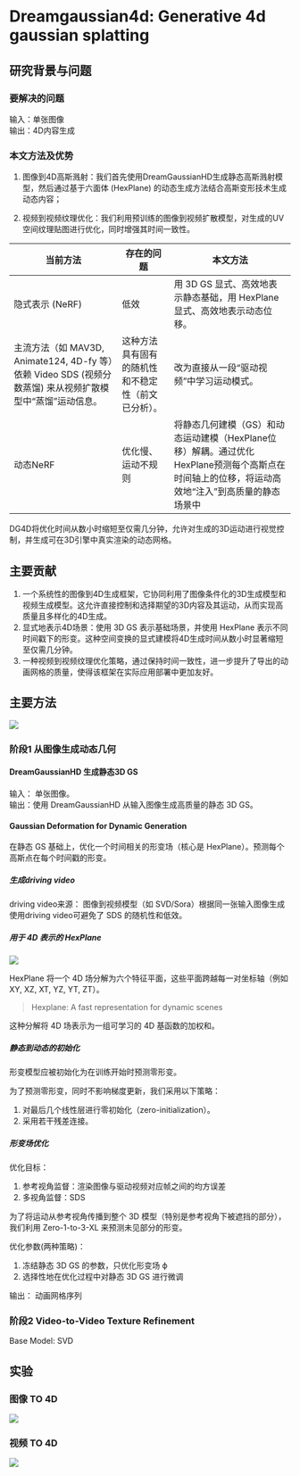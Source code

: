 # Dreamgaussian4d: Generative 4d gaussian splatting

## 研究背景与问题

### 要解决的问题

输入：单张图像  
输出：4D内容生成

### 本文方法及优势

1. 图像到4D高斯溅射：我们首先使用DreamGaussianHD生成静态高斯溅射模型，然后通过基于六面体 (HexPlane) 的动态生成方法结合高斯变形技术生成动态内容；

2. 视频到视频纹理优化：我们利用预训练的图像到视频扩散模型，对生成的UV空间纹理贴图进行优化，同时增强其时间一致性。

|当前方法|存在的问题|本文方法|
|---|---|---|
|隐式表示 (NeRF)|低效|用 3D GS 显式、高效地表示静态基础，用 HexPlane 显式、高效地表示动态位移。|
|主流方法（如 MAV3D, Animate124, 4D-fy 等）依赖 Video SDS (视频分数蒸馏) 来从视频扩散模型中“蒸馏”运动信息。|这种方法具有固有的随机性和不稳定性（前文已分析）。|改为直接从一段“驱动视频”中学习运动模式。|
|动态NeRF|优化慢、运动不规则|将静态几何建模（GS）和动态运动建模（HexPlane位移）解耦。通过优化HexPlane预测每个高斯点在时间轴上的位移，将运动高效地“注入”到高质量的静态场景中|

DG4D将优化时间从数小时缩短至仅需几分钟，允许对生成的3D运动进行视觉控制，并生成可在3D引擎中真实渲染的动态网格。

## 主要贡献

1. 一个系统性的图像到4D生成框架，它协同利用了图像条件化的3D生成模型和视频生成模型。这允许直接控制和选择期望的3D内容及其运动，从而实现高质量且多样化的4D生成。
2. 显式地表示4D场景：使用 3D GS 表示基础场景，并使用 HexPlane 表示不同时间戳下的形变。这种空间变换的显式建模将4D生成时间从数小时显著缩短至仅需几分钟。
3. 一种视频到视频纹理优化策略，通过保持时间一致性，进一步提升了导出的动画网格的质量，使得该框架在实际应用部署中更加友好。

## 主要方法

![](./assets/111-图2.png) 

### 阶段1 从图像生成动态几何

#### DreamGaussianHD 生成静态3D GS

输入： 单张图像。  
输出：使用 DreamGaussianHD 从输入图像生成高质量的静态 3D GS。

#### Gaussian Deformation for Dynamic Generation

在静态 GS 基础上，优化一个时间相关的形变场（核心是 HexPlane）。预测每个高斯点在每个时间戳的形变。

##### 生成driving video

driving video来源： 图像到视频模型（如 SVD/Sora）根据同一张输入图像生成
使用driving video可避免了 SDS 的随机性和低效。

##### 用于 4D 表示的 HexPlane

![](./assets/111-图4.png) 

HexPlane 将一个 4D 场分解为六个特征平面，这些平面跨越每一对坐标轴（例如 XY, XZ, XT, YZ, YT, ZT）。

> Hexplane: A fast representation for dynamic scenes

这种分解将 4D 场表示为一组可学习的 4D 基函数的加权和。  

##### 静态到动态的初始化

形变模型应被初始化为在训练开始时预测零形变。

为了预测零形变，同时不影响梯度更新，我们采用以下策略：
1. 对最后几个线性层进行零初始化（zero-initialization）。
2. 采用若干残差连接。

##### 形变场优化

优化目标：

1. 参考视角监督：渲染图像与驱动视频对应帧之间的均方误差
2. 多视角监督：SDS

为了将运动从参考视角传播到整个 3D 模型（特别是参考视角下被遮挡的部分），我们利用 Zero-1-to-3-XL 来预测未见部分的形变。

优化参数(两种策略)：
1. 冻结静态 3D GS 的参数，只优化形变场 ϕ
2. 选择性地在优化过程中对静态 3D GS 进行微调

输出： 动画网格序列

### 阶段2 Video-to-Video Texture Refinement

Base Model: SVD

## 实验

### 图像 TO 4D

![](./assets/111-表2.png) 

### 视频 TO 4D

![](./assets/111-表3.png) 